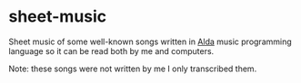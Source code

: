 # sheet-music

Sheet music of some well-known songs written in [Alda](https://alda.io/) music programming language so it can be read both by me and computers.

Note: these songs were not written by me I only transcribed them.
